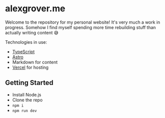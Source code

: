 # alexgrover.me

Welcome to the repository for my personal website! It's very much a work in progress. Somehow I find myself spending more time rebuilding stuff than actually writing content 😅

Technologies in use:

- [TypeScript](https://www.typescriptlang.org)
- [Astro](https://astro.build)
- Markdown for content
- [Vercel](https://vercel.com) for hosting

## Getting Started

- Install Node.js
- Clone the repo
- `npm i`
- `npm run dev`
